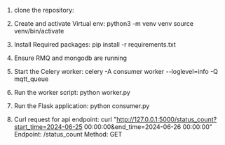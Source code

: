 1. clone the repository:

2. Create and activate Virtual env:
  python3 -m venv venv
  source venv/bin/activate

3. Install Required packages:
  pip install -r requirements.txt

4. Ensure RMQ and mongodb are running
  
5. Start the Celery worker:
   celery -A consumer worker --loglevel=info -Q mqtt_queue
 
6. Run the worker script:
   python worker.py

7. Run the Flask application:
   python consumer.py

8. Curl request for api endpoint:
   curl "http://127.0.0.1:5000/status_count?start_time=2024-06-25 00:00:00&end_time=2024-06-26 00:00:00"
   Endpoint: /status_count
   Method: GET